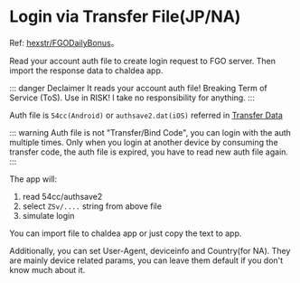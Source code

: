 # Login via Transfer File(JP/NA)

Ref: [hexstr/FGODailyBonus](https://github.com/hexstr/FGODailyBonus)。

Read your account auth file to create login request to FGO server. Then import the response data to chaldea app.

::: danger Declaimer
It reads your account auth file!
Breaking Term of Service (ToS).
Use in RISK!
I take no responsibility for anything.
:::

Auth file is `54cc(Android)` or `authsave2.dat(iOS)` referred in [Transfer Data](./transfer_data.md)

::: warning
Auth file is not "Transfer/Bind Code", you can login with the auth multiple times.
Only when you login at another device by consuming the transfer code,
the auth file is expired, you have to read new auth file again.
:::

The app will:

1. read 54cc/authsave2
2. select `ZSv/....` string from above file
3. simulate login

You can import file to chaldea app or just copy the text to app.

Additionally, you can set User-Agent, deviceinfo and Country(for NA). They are mainly device related params, you can leave them default if you don't know much about it.
